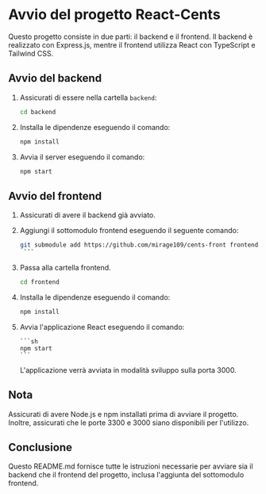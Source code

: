 # Avvio del progetto React-Cents

Questo progetto consiste in due parti: il backend e il frontend. Il backend è realizzato con Express.js, mentre il frontend utilizza React con TypeScript e Tailwind CSS.

## Avvio del backend

1. Assicurati di essere nella cartella `backend`:

   ```sh
   cd backend
   ```

2. Installa le dipendenze eseguendo il comando:

   ```sh
   npm install
   ```

3. Avvia il server eseguendo il comando:

   ```sh
   npm start
   ```

## Avvio del frontend

1.  Assicurati di avere il backend già avviato.

2.  Aggiungi il sottomodulo frontend eseguendo il seguente comando:

    ````sh
    git submodule add https://github.com/mirage109/cents-front frontend
     ```
    ````

3.  Passa alla cartella frontend.

    ```sh
    cd frontend
    ```

4.  Installa le dipendenze eseguendo il comando:

    ```sh
    npm install
    ```

5.  Avvia l'applicazione React eseguendo il comando:

        ```sh
        npm start
        ```

    L'applicazione verrà avviata in modalità sviluppo sulla porta 3000.

## Nota

Assicurati di avere Node.js e npm installati prima di avviare il progetto. Inoltre, assicurati che le porte 3300 e 3000 siano disponibili per l'utilizzo.

## Conclusione

Questo README.md fornisce tutte le istruzioni necessarie per avviare sia il backend che il frontend del progetto, inclusa l'aggiunta del sottomodulo frontend.
